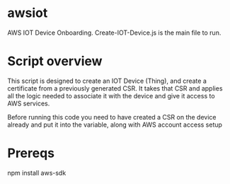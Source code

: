 # awsiot
AWS IOT Device Onboarding. Create-IOT-Device.js is the main file to run.

# Script overview
This script is designed to create an IOT Device (Thing), and create a certificate from a previously generated CSR. It takes that CSR and applies all the logic needed to associate it with the device and give it access to AWS services.

Before running this code you need to have created a CSR on the device already and put it into the variable, along with AWS account access setup

# Prereqs

npm install aws-sdk
